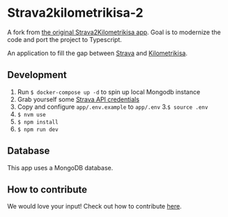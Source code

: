 # Strava2kilometrikisa-2
A fork from [the original Strava2Kilometrikisa app](https://github.com/jaamo/strava2kilometrikisa). Goal is to modernize the code and port the project to Typescript.

An application to fill the gap between [Strava](https://strava.com/) and [Kilometrikisa](https://www.kilometrikisa.fi/).

## Development

1. Run `$ docker-compose up -d` to spin up local Mongodb instance
2. Grab yourself some [Strava API credentials](https://developers.strava.com)
3. Copy and configure `app/.env.example` to `app/.env`
3.`$ source .env`
4. `$ nvm use`
5. `$ npm install`
6. `$ npm run dev`

## Database

This app uses a MongoDB database.

## How to contribute

We would love your input! Check out how to contribute [here](./.github/CONTRIBUTING.md).
